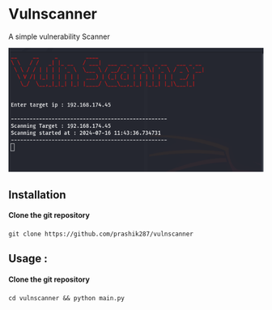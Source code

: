 # Vulnscanner
A simple vulnerability Scanner

![alt text](https://github.com/prashik287/vulnscanner/blob/main/Screenshot%20from%202024-07-16%2011-45-06.png)



## Installation ##
  #### Clone the git repository ####
  `git clone https://github.com/prashik287/vulnscanner`



## Usage : ##
  #### Clone the git repository ####
  `cd vulnscanner && python main.py`
